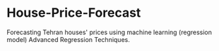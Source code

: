 # House-Price-Forecast
Forecasting Tehran houses' prices using machine learning (regression model)
Advanced Regression Techniques.
